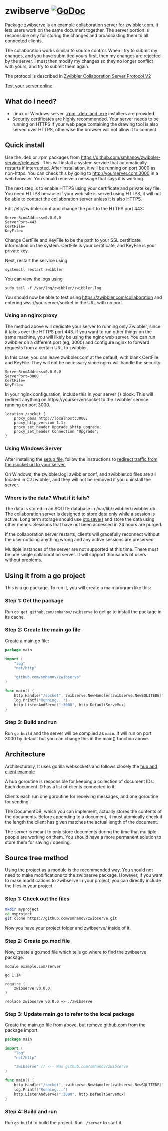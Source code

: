 # zwibserve [![GoDoc](https://godoc.org/github.com/smhanov/zwibserve?status.svg)](https://godoc.org/github.com/smhanov/zwibserve)

Package zwibserve is an example collaboration server for zwibbler.com. It lets users work on the same document together. The server portion is responsible only for storing the changes and broadcasting them to all connected clients. 

The collaboration works similar to source control. When I try to submit my changes, and you have submitted yours first, then my changes are rejected by the server. I must then modify my changes so they no longer conflict with yours, and try to submit them again.

The protocol is described in [Zwibbler Collaboration Server Protocol V2](https://docs.google.com/document/d/1X3_fzFqPUzTbPqF2GrYlSveWuv_L-xX7Cc69j13i6PY/edit?usp=sharing)

[Test your server online](https://zwibbler.com/collaboration/testing.html).

## What do I need?
* Linux or Windows server. [.rpm, .deb, and .exe](https://github.com/smhanov/zwibbler-service/releases) installers are provided. 
* Security certificates are highly recommended. Your server needs to be running on HTTPS if your web page containing the drawing tool is also served over HTTPS, otherwise the browser will not allow it to connect. 

## Quick install

Use the .deb or .rpm packages from https://github.com/smhanov/zwibbler-service/releases . This will install a system service that automatically restarts if interrupted.
After installation, it will be running on port 3000 as non-https. You can check this by going to http://yourserver.com:3000 in a web browser. You should receive a message that says it is working.

The next step is to enable HTTPS using your certificate and private key file. You need HTTPS because if your web site is served using HTTPS, it will not be able to contact the collaboration server unless it is also HTTPS.

Edit /etc/zwibbler.conf and change the port to the HTTPS port 443:

    ServerBindAddress=0.0.0.0
    ServerPort=443
    CertFile=
    KeyFile=

Change CertFile and KeyFile to be the path to your SSL certificate information on the system. CertFile is your certificate, and KeyFile is your private key.

Next, restart the service using

    systemctl restart zwibbler

You can view the logs using

    sudo tail -f /var/log/zwibbler/zwibbler.log

You should now be able to test using https://zwibbler.com/collaboration and entering wss://yourserver/socket in the URL with no port.

### Using an nginx proxy
The method above will dedicate your server to running only Zwibbler, since it takes over the HTTPS port 443. If you want to run other things on the same machine, you will likely be using the nginx web server. You can run zwibbler on a different port (eg, 3000) and configure nginx to forward requests from a certain URL to zwibbler.

In this case, you can leave zwibbler.conf at the default, with blank CertFile and KeyFile.  They will not be necessary since nginx will handle the security.

    ServerBindAddress=0.0.0.0
    ServerPort=3000
    CertFile=
    KeyFile=

In your nginx configuration, include this in your server {} block. This will redirect anything on https://yourserver/socket to the zwibbler service running on port 3000.

    location /socket {
        proxy_pass http://localhost:3000;
        proxy_http_version 1.1;
        proxy_set_header Upgrade $http_upgrade;
        proxy_set_header Connection "Upgrade";
    }

### Using Windows Server
After installing the [setup file](https://github.com/smhanov/zwibbler-service/releases), follow the instructions to [redirect traffic from the /socket url to your server.](https://docs.google.com/document/d/13pb4Accpa1B62gLBcwsWJDSmUND14qjXVIdJwnYc4tg/edit?usp=sharing)

On Windows, the zwibbler.log, zwibbler.conf, and zwibbler.db files are all located in C:\zwibbler, and they will not be removed if you uninstall the server.

### Where is the data? What if it fails?

The data is stored in an SQLITE database in /var/lib/zwibbler/zwibbler.db. The collaboration server is designed to store data only while a session is active. Long term storage should use [ctx.save()](https://zwibbler.com/docs/#save) and store the data using other means. Sessions that have not been accessed in 24 hours are purged.

If the collaboration server restarts, clients will gracefully reconnect without the user noticing anything wrong and any active sessions are preserved.

Multiple instances of the server are not supported at this time. There must be one single collaboration server. It will support thousands of users without problems.

## Using it from a go project
This is a go package. To run it, you will create a main program like this:

### Step 1: Get the package
Run `go get github.com/smhanov/zwibserve` to get `go` to install the package in its cache.

### Step 2: Create the main.go file
Create a main.go file:

```go
package main

import (
	"log"
	"net/http"

	"github.com/smhanov/zwibserve"
)

func main() {
	http.Handle("/socket", zwibserve.NewHandler(zwibserve.NewSQLITEDB("zwibbler.db")))
	log.Printf("Running...")
	http.ListenAndServe(":3000", http.DefaultServeMux)
}

```

### Step 3: Build and run
Run `go build` and the server will be compiled as `main`. It will run on port 3000 by default but you can change this in the main() function above.

## Architecture
Architecturally, It uses gorilla websockets and follows closely the [hub and client example](https://github.com/gorilla/websocket/tree/master/examples/chat)

A hub goroutine is responsible for keeping a collection of document IDs. Each
document ID has a list of clients connected to it.

Clients each run one goroutine for receiving messages, and one goroutine for sending.

The DocumentDB, which you can implement, actually stores the contents of the documents.
Before appending to a document, it must atomically check if the length the client has given matches
the actual length of the document.

The server is meant to only store documents during the time that multiple people are working on them. You should have a more permanent solution to store them for saving / opening.

## Source tree method

Using the project as a module is the recommended way. You should not need to make modifications to the zwibserve package.  However, if you want to make modifications to zwibserve in your project, you can directly include the files in your project.

### Step 1: Check out the files

```bash
mkdir myproject
cd myproject
git clone https://github.com/smhanov/zwibserve.git
```

Now you have your project folder and zwibserve/ inside of it.

### Step 2: Create go.mod file
Now, create a go.mod file which tells go where to find the zwibserve package.
```
module example.com/server

go 1.14

require (
	zwibserve v0.0.0
)

replace zwibserve v0.0.0 => ./zwibserve
```

### Step 3: Update main.go to refer to the local package
Create the main.go file from above, but remove github.com from the package import.

```go
package main

import (
	"log"
	"net/http"

	"zwibserve" // <-- Was github.com/smhanov/zwibserve
)

func main() {
	http.Handle("/socket", zwibserve.NewHandler(zwibserve.NewSQLITEDB("zwibbler.db")))
	log.Printf("Running...")
	http.ListenAndServe(":3000", http.DefaultServeMux)
}
```

### Step 4: Build and run

Run `go build` to build the project. Run `./server` to start it.

